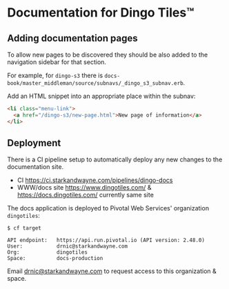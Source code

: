 # Documentation for Dingo Tiles™

## Adding documentation pages

To allow new pages to be discovered they should be also added to the navigation sidebar for that section.

For example, for `dingo-s3` there is `docs-book/master_middleman/source/subnavs/_dingo_s3_subnav.erb`.

Add an HTML snippet into an appropriate place within the subnav:

```html
<li class="menu-link">
  <a href="/dingo-s3/new-page.html">New page of information</a>
</li>
```

## Deployment

There is a CI pipeline setup to automatically deploy any new changes to the documentation site.

* CI https://ci.starkandwayne.com/pipelines/dingo-docs
* WWW/docs site https://www.dingotiles.com/ & https://docs.dingotiles.com/ currently same site

The docs application is deployed to Pivotal Web Services' organization `dingotiles`:

```
$ cf target

API endpoint:   https://api.run.pivotal.io (API version: 2.48.0)
User:           drnic@starkandwayne.com
Org:            dingotiles
Space:          docs-production
```

Email drnic@starkandwayne.com to request access to this organization & space.
